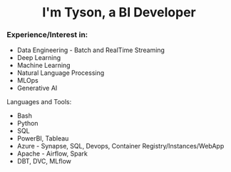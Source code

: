 <h1 align="center">I'm Tyson, a BI Developer</h1>

### Experience/Interest in:
* Data Engineering - Batch and RealTime Streaming
* Deep Learning
* Machine Learning
* Natural Language Processing
* MLOps
* Generative AI


Languages and Tools:
* Bash
* Python
* SQL
* PowerBI, Tableau
* Azure - Synapse, SQL, Devops, Container Registry/Instances/WebApp
* Apache - Airflow, Spark
* DBT, DVC, MLflow



